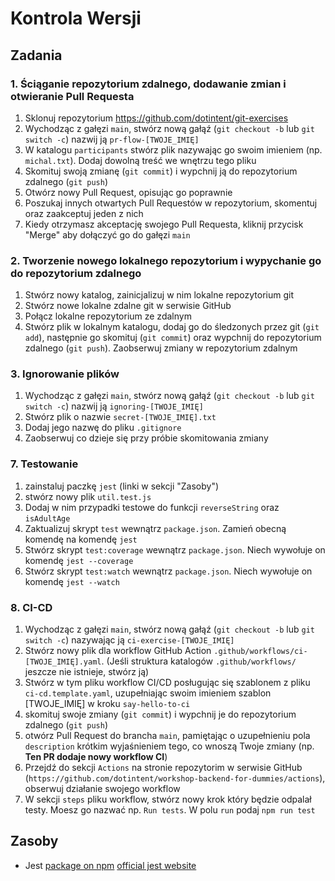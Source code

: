 # Kontrola Wersji

## Zadania
### 1. Ściąganie repozytorium zdalnego, dodawanie zmian i otwieranie Pull Requesta
1. Sklonuj repozytorium https://github.com/dotintent/git-exercises
2. Wychodząc z gałęzi `main`, stwórz nową gałąź (`git checkout -b` lub `git switch -c`) nazwij ją `pr-flow-[TWOJE_IMIĘ]`
3. W katalogu `participants` stwórz plik nazywając go swoim imieniem (np. `michal.txt`). Dodaj dowolną treść we wnętrzu tego pliku
4. Skomituj swoją zmianę (`git commit`) i wypchnij ją do repozytorium zdalnego (`git push`)
5. Otwórz nowy Pull Request, opisując go poprawnie
6. Poszukaj innych otwartych Pull Requestów w repozytorium, skomentuj oraz zaakceptuj jeden z nich
7. Kiedy otrzymasz akceptację swojego Pull Requesta, kliknij przycisk "Merge" aby dołączyć go do gałęzi `main`

### 2. Tworzenie nowego lokalnego repozytorium i wypychanie go do repozytorium zdalnego
1. Stwórz nowy katalog, zainicjalizuj w nim lokalne repozytorium git 
2. Stwórz nowe lokalne zdalne git w serwisie GitHub
3. Połącz lokalne repozytorium ze zdalnym 
4. Stwórz plik w lokalnym katalogu, dodaj go do śledzonych przez git (`git add`), następnie go skomituj (`git commit`) oraz wypchnij do repozytorium zdalnego (`git push`). Zaobserwuj zmiany w repozytorium zdalnym

### 3. Ignorowanie plików
1. Wychodząc z gałęzi `main`, stwórz nową gałąź (`git checkout -b` lub `git switch -c`) nazwij ją `ignoring-[TWOJE_IMIĘ]`
2. Stwórz plik o nazwie `secret-[TWOJE_IMIĘ].txt`
3. Dodaj jego nazwę do pliku `.gitignore`
4. Zaobserwuj co dzieje się przy próbie skomitowania zmiany

### 7. Testowanie
1. zainstaluj paczkę `jest` (linki w sekcji "Zasoby")
2. stwórz nowy plik `util.test.js`
3. Dodaj w nim przypadki testowe do funkcji `reverseString` oraz `isAdultAge`
4. Zaktualizuj skrypt `test` wewnątrz `package.json`. Zamień obecną komendę na komendę `jest`
5. Stwórz skrypt `test:coverage` wewnątrz `package.json`. Niech wywołuje on komendę `jest --coverage`
6. Stwórz skrypt `test:watch` wewnątrz `package.json`. Niech wywołuje on komendę `jest --watch`

### 8. CI-CD
1. Wychodząc z gałęzi `main`, stwórz nową gałąź (`git checkout -b` lub `git switch -c`) nazywając ją `ci-exercise-[TWOJE_IMIĘ]`
1. Stwórz nowy plik dla workflow GitHub Action `.github/workflows/ci-[TWOJE_IMIĘ].yaml`. (Jeśli struktura katalogów `.github/workflows/` jeszcze nie istnieje, stwórz ją)
2. Stwórz w tym pliku workflow CI/CD posługując się szablonem z pliku `ci-cd.template.yaml`, uzupełniając swoim imieniem szablon [TWOJE_IMIĘ] w kroku `say-hello-to-ci`
3. skomituj swoje zmiany (`git commit`) i wypchnij je do repozytorium zdalnego (`git push`)
3. otwórz Pull Request do brancha `main`, pamiętając o uzupełnieniu pola `description` krótkim wyjaśnieniem tego, co wnoszą Twoje zmiany (np. **Ten PR dodaje nowy workflow CI**)
4. Przejdź do sekcji `Actions` na stronie repozytorim w serwisie GitHub (`https://github.com/dotintent/workshop-backend-for-dummies/actions`), obserwuj działanie swojego workflow
5. W sekcji `steps` pliku workflow, stwórz nowy krok który będzie odpalał testy. Moesz go nazwać np. `Run tests`. W polu `run` podaj `npm run test`

## Zasoby
- Jest [package on npm](https://www.npmjs.com/package/jest) [official jest website](https://jestjs.io/)